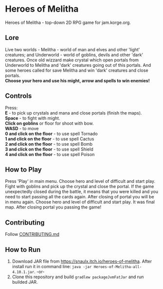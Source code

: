# Heroes of Melitha
Heroes of Melitha - top-down 2D RPG game for jam.korge.org.
## Lore
Live two worlds - Melitha - world of man and elves and other 'light' creatures; and Underworld - world of goblins, devils and other 'dark' creatures. Once old wizzard make crystal which open portals from Underworld to Melitha and 'dark' creatures going out of this portals. And some heroes called for save Melitha and win 'dark' creatures and close portals.  
**Choose your hero and use his might, arrow and spells to win enemies!**
## Controls
Press:  
**E** - to pick up crystals and mana and close portals (finish the maps).  
**Space** - to fight with might.  
**Click on goblins** or floor for shoot with bow.  
**WASD** - to move  
**0 and click on the floor** - to use spell Tornado  
**1 and click on the floor** - to use spell Cactus  
**2 and click on the floor** - to use spell Bomb  
**3 and click on the floor** - to use spell Shield  
**4 and click on the floor** - to use spell Poison  
## How to Play
Press 'Play' in main menu. Choose hero and level of difficult and start play. Fight with goblins and pick up the crystal and close the portal. If the game unexpectedly closed during the battle, it means that you were killed and you need to start passing all the cards again.
After closing of portal you will be in menu again. Choose hero and level of difficult and start play. It was final map. After closing portal you passing the game!
## Contributing
Follow [CONTRIBUTING.md](https://github.com/snaulX/Heroes-of-Melitha/blob/master/CONTRIBUTING.md)
## How to Run
1. Download JAR file from https://snaulx.itch.io/heroes-of-melitha. After install run it in command line: `java -jar Heroes-of-Melitha-all-4.10.1.jar`.
-or-
2. Clone this repository and build `gradlew packageJvmFatJar` and run builded JAR.

